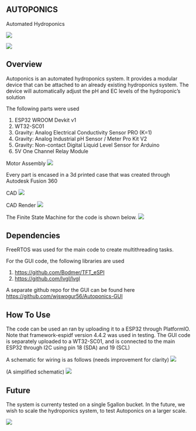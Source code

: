 ## AUTOPONICS
Automated Hydroponics

![](https://github.com/limenilbuz/Autoponics/blob/main/images/autoponics_logo_crop.png)

![](https://github.com/limenilbuz/Autoponics/blob/main/images/autoponics_gif.gif)

## Overview
Autoponics is an automated hydroponics system. It provides a modular device that can be attached to an already existing hydroponics system. The device will automatically adjust the pH and EC levels of the hydroponic’s solution

The following parts were used
1. ESP32 WROOM Devkit v1
1. WT32-SC01
1. Gravity: Analog Electrical Conductivity Sensor PRO (K=1)
1. Gravity: Analog Industrial pH Sensor / Meter Pro Kit V2
1. Gravity: Non-contact Digital Liquid Level Sensor for Arduino
1. 5V One Channel Relay Module 

Motor Assembly
![](https://github.com/limenilbuz/Autoponics/blob/main/images/motor_assembly.jpg)

Every part is encased in a 3d printed case that was created through Autodesk Fusion 360

CAD
![](https://github.com/limenilbuz/Autoponics/blob/main/images/CAD_model.png)

CAD Render
![](https://github.com/limenilbuz/Autoponics/blob/main/images/CAD_model_render.PNG)

The Finite State Machine for the code is shown below.
![](https://github.com/limenilbuz/Autoponics/blob/main/images/FSM_Autoponics.png)

## Dependencies

FreeRTOS was used for the main code to create multithreading tasks. 

For the GUI code, the following libraries are used
1. https://github.com/Bodmer/TFT_eSPI
1. https://github.com/lvgl/lvgl

A separate github repo for the GUI can be found here
https://github.com/wjswogur56/Autoponics-GUI

## How To Use

The code can be used an ran by uploading it to a ESP32 through PlatformIO. Note that framework-espidf version 4.4.2 was used in testing.
The GUI code is separately uploaded to a WT32-SC01, and is connected to the main ESP32 through I2C using pin 18 (SDA) and 19 (SCL)

A schematic for wiring is as follows (needs improvement for clarity)
![](https://github.com/limenilbuz/Autoponics/blob/main/images/wiring.png)

(A simplified schematic)
![](https://github.com/limenilbuz/Autoponics/blob/main/images/simple_schematic.png)

## Future

The system is currenty tested on a single 5gallon bucket. In the future, we wish to scale the hydroponics system, to test Autoponics on a larger scale.

![](https://github.com/limenilbuz/Autoponics/blob/main/images/scale.png)
